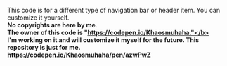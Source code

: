 This code is for a different type of navigation bar or header item. You can customize it yourself.<br>
<b>No copyrights are here by me</b>.<br>
<b>The owner of this code is "https://codepen.io/Khaosmuhaha."</b></br>
I'm working on it and will customize it myself for the future. This repository is just for me.</br>
<view>https://codepen.io/Khaosmuhaha/pen/azwPwZ</view>

